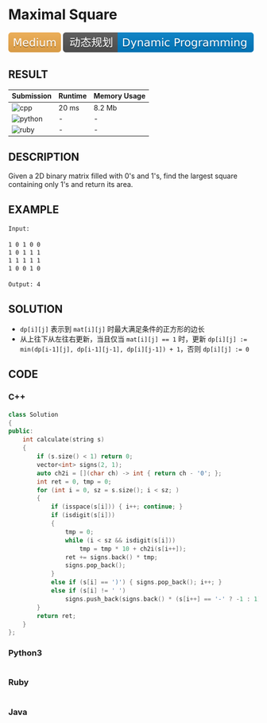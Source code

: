 # Maximal Square

![Medium](../../materials/-Medium-f0ad4e.svg) ![Dynamic_Programming](../../materials/动态规划-Dynamic_Programming-007ec6.svg)

## RESULT

| Submission                                                        | Runtime | Memory Usage |
| ----------------------------------------------------------------- | ------- | ------------ |
| ![cpp](https://img.shields.io/badge/leetcode221-cpp-f34b7d.svg)   | 20 ms   | 8.2 Mb       |
| ![python](https://img.shields.io/badge/leetcode221-py-3572A5.svg) | -       | -            |
| ![ruby](https://img.shields.io/badge/leetcode221-rb-701516.svg)   | -       | -            |

## DESCRIPTION

Given a 2D binary matrix filled with 0's and 1's, find the largest square containing only 1's and return its area.

## EXAMPLE

```plain
Input: 

1 0 1 0 0
1 0 1 1 1
1 1 1 1 1
1 0 0 1 0

Output: 4
```

## SOLUTION

* `dp[i][j]` 表示到 `mat[i][j]` 时最大满足条件的正方形的边长
* 从上往下从左往右更新，当且仅当 `mat[i][j] == 1` 时，更新 `dp[i][j] := min(dp[i-1][j], dp[i-1][j-1], dp[i][j-1]) + 1`，否则 `dp[i][j] := 0`

## CODE

### C++

```cpp
class Solution
{
public:
    int calculate(string s)
    {
        if (s.size() < 1) return 0;
        vector<int> signs(2, 1);
        auto ch2i = [](char ch) -> int { return ch - '0'; };
        int ret = 0, tmp = 0;
        for (int i = 0, sz = s.size(); i < sz; )
        {
            if (isspace(s[i])) { i++; continue; }
            if (isdigit(s[i]))
            {
                tmp = 0;
                while (i < sz && isdigit(s[i]))
                    tmp = tmp * 10 + ch2i(s[i++]);
                ret += signs.back() * tmp;
                signs.pop_back();
            }
            else if (s[i] == ')') { signs.pop_back(); i++; }
            else if (s[i] != ' ')
                signs.push_back(signs.back() * (s[i++] == '-' ? -1 : 1));
        }
        return ret;
    }
};
```

### Python3

```python
```

### Ruby

```ruby
```

### Java
